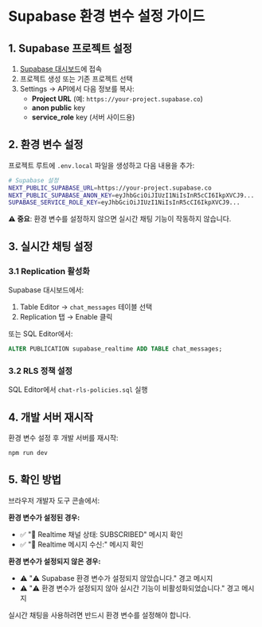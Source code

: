 # Supabase 환경 변수 설정 가이드

## 1. Supabase 프로젝트 설정

1. [Supabase 대시보드](https://supabase.com/dashboard)에 접속
2. 프로젝트 생성 또는 기존 프로젝트 선택
3. Settings → API에서 다음 정보를 복사:
   - **Project URL** (예: `https://your-project.supabase.co`)
   - **anon public** key
   - **service_role** key (서버 사이드용)

## 2. 환경 변수 설정

프로젝트 루트에 `.env.local` 파일을 생성하고 다음 내용을 추가:

```bash
# Supabase 설정
NEXT_PUBLIC_SUPABASE_URL=https://your-project.supabase.co
NEXT_PUBLIC_SUPABASE_ANON_KEY=eyJhbGciOiJIUzI1NiIsInR5cCI6IkpXVCJ9...
SUPABASE_SERVICE_ROLE_KEY=eyJhbGciOiJIUzI1NiIsInR5cCI6IkpXVCJ9...
```

**⚠️ 중요**: 환경 변수를 설정하지 않으면 실시간 채팅 기능이 작동하지 않습니다.

## 3. 실시간 채팅 설정

### 3.1 Replication 활성화

Supabase 대시보드에서:
1. Table Editor → `chat_messages` 테이블 선택
2. Replication 탭 → Enable 클릭

또는 SQL Editor에서:
```sql
ALTER PUBLICATION supabase_realtime ADD TABLE chat_messages;
```

### 3.2 RLS 정책 설정

SQL Editor에서 `chat-rls-policies.sql` 실행

## 4. 개발 서버 재시작

환경 변수 설정 후 개발 서버를 재시작:

```bash
npm run dev
```

## 5. 확인 방법

브라우저 개발자 도구 콘솔에서:

**환경 변수가 설정된 경우:**
- ✅ "📡 Realtime 채널 상태: SUBSCRIBED" 메시지 확인
- ✅ "💬 Realtime 메시지 수신:" 메시지 확인

**환경 변수가 설정되지 않은 경우:**
- ⚠️ "⚠️ Supabase 환경 변수가 설정되지 않았습니다." 경고 메시지
- ⚠️ "⚠️ 환경 변수가 설정되지 않아 실시간 기능이 비활성화되었습니다." 경고 메시지

실시간 채팅을 사용하려면 반드시 환경 변수를 설정해야 합니다. 